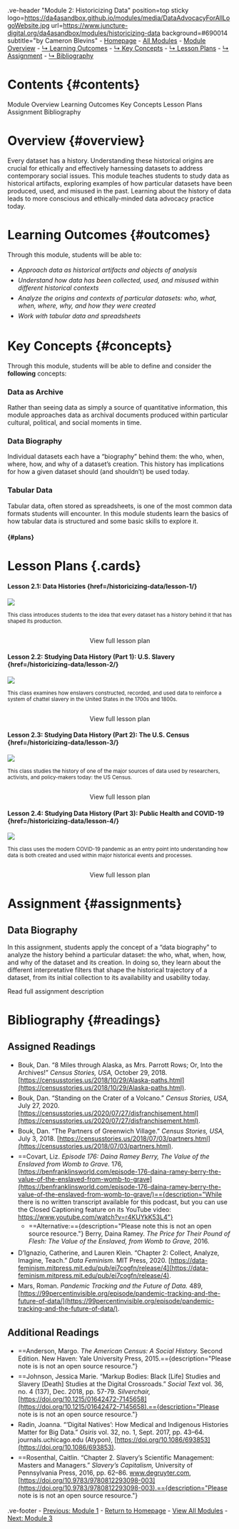<style>
    
    @import url('https://fonts.googleapis.com/css?family=Montserrat:thin,extra-light,light,100,200,300,400,500,600,700,800');
    
    @import 'https://cdn.jsdelivr.net/npm/@shoelace-style/shoelace@2.4.0/dist/components/button/button.js';
    
    #juncture { font-family: Montserrat; font-size: 20px; }
    
    #juncture h1 { font-size: 32px; color: #BF0A31; font-weight: 500; }
    
    #juncture h2 { font-size: 28px; font-weight: 500; }
    
    #juncture h3 { font-size: 24px; }
    
    #juncture h4 { font-size: 22px; }
    
    ul li { padding: 3px 0px; }
    
    #contents.section1 { font-size:50px; text-align: center; }
    
    #overview.section1 { background-color: #e3e3e3; margin-top: 0px 0; padding: 30px; }
    
    #assignments.section1 { padding-top: 35px; }
    
</style>

.ve-header "Module 2: Historicizing Data" position=top sticky logo=https://da4asandbox.github.io/modules/media/DataAdvocacyForAllLogoWebsite.jpg url=https://www.juncture-digital.org/da4asandbox/modules/historicizing-data background=#690014 subtitle="by Cameron Blevins"
    - [Homepage](/historicizing-data/)
    - [All Modules](/historicizing-data/)
    - [Module Overview](#overview)
    - [↳ Learning Outcomes](#outcomes)
    - [↳ Key Concepts](#concepts)
    - [↳ Lesson Plans](#plans)
    - [↳ Assignment](#assignments)
    - [↳ Bibliography](#readings)

# Contents {#contents}

<sl-button href="#overview" variant="default" size="large">Module Overview</sl-button>
<sl-button href="#outcomes" variant="default" size="large">Learning Outcomes</sl-button>
<sl-button href="#concepts" variant="default" size="large">Key Concepts</sl-button>
<sl-button href="#plans" variant="default" size="large">Lesson Plans</sl-button>
<sl-button href="#assignments" variant="default" size="large">Assignment</sl-button>
<sl-button href="#readings" variant="default" size="large">Bibliography</sl-button>

# Overview {#overview}

Every dataset has a history. Understanding these historical origins are crucial for ethically and effectively harnessing datasets to address contemporary social issues. This module teaches students to study data as historical artifacts, exploring examples of how particular datasets have been produced, used, and misused in the past. Learning about the history of data leads to more conscious and ethically-minded data advocacy practice today.

# Learning Outcomes {#outcomes}

Through this module, students will be able to:
- *Approach data as historical artifacts and objects of analysis*
- *Understand how data has been collected, used, and misused within different historical contexts*
- *Analyze the origins and contexts of particular datasets: who, what, when, where, why, and how they were created*
- *Work with tabular data and spreadsheets*

# Key Concepts {#concepts}

Through this module, students will be able to define and consider the **following** concepts:

### Data as Archive

Rather than seeing data as simply a source of quantitative information, this module approaches data as archival documents produced within particular cultural, political, and social moments in time.

### Data Biography

Individual datasets each have a “biography” behind them: the who, when, where, how, and why of a dataset’s creation. This history has implications for how a given dataset should (and shouldn’t) be used today.

### Tabular Data

Tabular data, often stored as spreadsheets, is one of the most common data formats students will encounter. In this module students learn the basics of how tabular data is structured and some basic skills to explore it.

#### {#plans}

# Lesson Plans {.cards}

#### Lesson 2.1: Data Histories {href=/historicizing-data/lesson-1/}

![](https://images.unsplash.com/photo-1542903660-eedba2cda473?ixlib=rb-4.0.3&ixid=MnwxMjA3fDB8MHxwaG90by1wYWdlfHx8fGVufDB8fHx8&auto=format&fit=crop&w=1170&q=80)

<small>This class introduces students to the idea that every dataset has a history behind it that has shaped its production.
<br><br></small>

<center><sl-button href="/historicizing-data/lesson-1/" target="_blank" size=medium pill>View full lesson plan</sl-button></center>

#### Lesson 2.2: Studying Data History (Part 1): U.S. Slavery {href=/historicizing-data/lesson-2/}

![](https://images.unsplash.com/photo-1574788175339-a53dcba9a9bd?ixlib=rb-4.0.3&ixid=MnwxMjA3fDB8MHxwaG90by1wYWdlfHx8fGVufDB8fHx8&auto=format&fit=crop&w=1163&q=80)

<small>This class examines how enslavers constructed, recorded, and used data to reinforce a system of chattel slavery in the United States in the 1700s and 1800s. 
<br><br></small>

<center><sl-button href="/historicizing-data/lesson-2/" target="_blank" size=medium pill>View full lesson plan</sl-button></center>

#### Lesson 2.3: Studying Data History (Part 2): The U.S. Census {href=/historicizing-data/lesson-3/}

<!-- 
![](https://images.unsplash.com/photo-1446776653964-20c1d3a81b06?ixlib=rb-4.0.3&ixid=MnwxMjA3fDB8MHxwaG90by1wYWdlfHx8fGVufDB8fHx8&auto=format&fit=crop&w=1171&q=80)
-->

![](https://tile.loc.gov/image-services/iiif/service:gmd:gmd370m:g3701m:g3701gm:gct00010:ca000018/full/pct:12.5/0/default.jpg)

<small>This class studies the history of one of the major sources of data used by researchers, activists, and policy-makers today: the US Census.
<br><br></small>

<center><sl-button href="/historicizing-data/lesson-3/" target="_blank" size=medium pill>View full lesson plan</sl-button></center>

#### Lesson 2.4: Studying Data History (Part 3): Public Health and COVID-19 {href=/historicizing-data/lesson-4/}

![](https://images.unsplash.com/photo-1585858229735-cd08d8cb510d?ixlib=rb-4.0.3&ixid=MnwxMjA3fDB8MHxwaG90by1wYWdlfHx8fGVufDB8fHx8&auto=format&fit=crop&w=1170&q=80)

<small>This class uses the modern COVID-19 pandemic as an entry point into understanding how data is both created and used within major historical events and processes.
<br><br></small>

<center><sl-button href="/historicizing-data/lesson-4/" target="_blank" size=medium pill>View full lesson plan</sl-button></center>

# Assignment {#assignments}

## Data Biography

In this assignment, students apply the concept of a “data biography” to analyze the history behind a particular dataset: the who, what, when, how, and why of the dataset and its creation. In doing so, they learn about the different interpretative filters that shape the historical trajectory of a dataset, from its initial collection to its availability and usability today. 

<sl-button href="/historicizing-data/assignment/" target="_blank" size=large pill>Read full assignment description</sl-button>

# Bibliography {#readings}

## Assigned Readings
- Bouk, Dan. “8 Miles through Alaska, as Mrs. Parrott Rows; Or, Into the Archives!” _Census Stories, USA,_ October 29, 2018. [https://censusstories.us/2018/10/29/Alaska-paths.html](https://censusstories.us/2018/10/29/Alaska-paths.html).
- Bouk, Dan. “Standing on the Crater of a Volcano.” _Census Stories, USA,_ July 27, 2020. [https://censusstories.us/2020/07/27/disfranchisement.html](https://censusstories.us/2020/07/27/disfranchisement.html).
- Bouk, Dan. “The Partners of Greenwich Village.” _Census Stories, USA,_ July 3, 2018. [https://censusstories.us/2018/07/03/partners.html](https://censusstories.us/2018/07/03/partners.html).
- ==Covart, Liz. _Episode 176: Daina Ramey Berry, The Value of the Enslaved from Womb to Grave._ 176, [https://benfranklinsworld.com/episode-176-daina-ramey-berry-the-value-of-the-enslaved-from-womb-to-grave](https://benfranklinsworld.com/episode-176-daina-ramey-berry-the-value-of-the-enslaved-from-womb-to-grave/)=={description="While there is no written transcript available for this podcast, but you can use the Closed Captioning feature on its YouTube video: https://www.youtube.com/watch?v=r4KUYkK53L4"}
    - ==Alternative:=={description="Please note this is not an open source resource."} Berry, Daina Ramey. _The Price for Their Pound of Flesh: The Value of the Enslaved, from Womb to Grave,_ 2016.
- D’Ignazio, Catherine, and Lauren Klein. “Chapter 2: Collect, Analyze, Imagine, Teach.” _Data Feminism._ MIT Press, 2020. [https://data-feminism.mitpress.mit.edu/pub/ei7cogfn/release/4](https://data-feminism.mitpress.mit.edu/pub/ei7cogfn/release/4).
- Mars, Roman. _Pandemic Tracking and the Future of Data._ 489, [https://99percentinvisible.org/episode/pandemic-tracking-and-the-future-of-data/](https://99percentinvisible.org/episode/pandemic-tracking-and-the-future-of-data/).

## Additional Readings

- ==Anderson, Margo. *The American Census: A Social History.* Second Edition. New Haven: Yale University Press, 2015.=={description="Please note is is not an open source resource."} 
- ==Johnson, Jessica Marie. “Markup Bodies: Black [Life] Studies and Slavery [Death] Studies at the Digital Crossroads.” _Social Text_ vol. 36, no. 4 (137), Dec. 2018, pp. 57-79. _Silverchair,_ [https://doi.org/10.1215/01642472-7145658](https://doi.org/10.1215/01642472-7145658).=={description="Please note is is not an open source resource."} 
- Radin, Joanna. “‘Digital Natives’: How Medical and Indigenous Histories Matter for Big Data.” _Osiris_ vol. 32, no. 1, Sept. 2017, pp. 43–64. journals.uchicago.edu (Atypon), [https://doi.org/10.1086/693853](https://doi.org/10.1086/693853).
- ==Rosenthal, Caitlin. “Chapter 2. Slavery’s Scientific Management: Masters and Managers.” _Slavery’s Capitalism,_ University of Pennsylvania Press, 2016, pp. 62–86. www.degruyter.com, [https://doi.org/10.9783/9780812293098-003](https://doi.org/10.9783/9780812293098-003).=={description="Please note is is not an open source resource."} 

.ve-footer
    - [Previous: Module 1](/historicizing-data/)
    - [Return to Homepage](/historicizing-data/)
    - [View All Modules](/historicizing-data/)
    - [Next: Module 3](/historicizing-data/)
